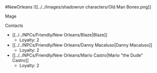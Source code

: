 #NewOrleans
![[../../Images/shadowrun characters/Old Man Bones.png]]

Mage

Contacts
- [[../../NPCs/Friendly/New Orleans/Blaze|Blaze]]
	- Loyalty: 2
- [[../../NPCs/Friendly/New Orleans/Danny Macaluso|Danny Macaluso]]
	- Loyalty: 2
- [[../../NPCs/Friendly/New Orleans/Mario Castro|Mario "the Dude" Castro]]
	- Loyalty: 2